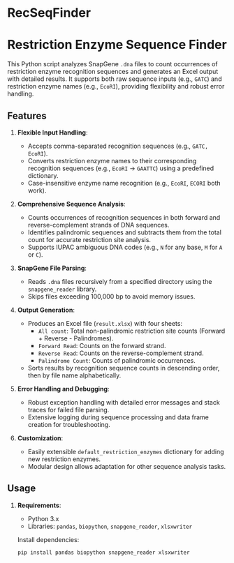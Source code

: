# RecSeqFinder
# Restriction Enzyme Sequence Finder

This Python script analyzes SnapGene `.dna` files to count occurrences of restriction enzyme recognition sequences and generates an Excel output with detailed results. It supports both raw sequence inputs (e.g., `GATC`) and restriction enzyme names (e.g., `EcoRI`), providing flexibility and robust error handling.

## Features

1. **Flexible Input Handling**:
   - Accepts comma-separated recognition sequences (e.g., `GATC, EcoRI`).
   - Converts restriction enzyme names to their corresponding recognition sequences (e.g., `EcoRI` → `GAATTC`) using a predefined dictionary.
   - Case-insensitive enzyme name recognition (e.g., `EcoRI`, `ECORI` both work).

2. **Comprehensive Sequence Analysis**:
   - Counts occurrences of recognition sequences in both forward and reverse-complement strands of DNA sequences.
   - Identifies palindromic sequences and subtracts them from the total count for accurate restriction site analysis.
   - Supports IUPAC ambiguous DNA codes (e.g., `N` for any base, `M` for `A` or `C`).

3. **SnapGene File Parsing**:
   - Reads `.dna` files recursively from a specified directory using the `snapgene_reader` library.
   - Skips files exceeding 100,000 bp to avoid memory issues.

4. **Output Generation**:
   - Produces an Excel file (`result.xlsx`) with four sheets:
     - `All count`: Total non-palindromic restriction site counts (Forward + Reverse - Palindromes).
     - `Forward Read`: Counts on the forward strand.
     - `Reverse Read`: Counts on the reverse-complement strand.
     - `Palindrome Count`: Counts of palindromic occurrences.
   - Sorts results by recognition sequence counts in descending order, then by file name alphabetically.

5. **Error Handling and Debugging**:
   - Robust exception handling with detailed error messages and stack traces for failed file parsing.
   - Extensive logging during sequence processing and data frame creation for troubleshooting.

6. **Customization**:
   - Easily extensible `default_restriction_enzymes` dictionary for adding new restriction enzymes.
   - Modular design allows adaptation for other sequence analysis tasks.

## Usage

1. **Requirements**:
   - Python 3.x
   - Libraries: `pandas`, `biopython`, `snapgene_reader`, `xlsxwriter`

   Install dependencies:
   ```bash
   pip install pandas biopython snapgene_reader xlsxwriter
